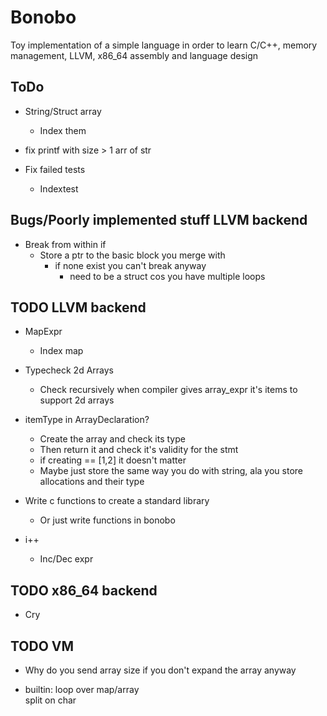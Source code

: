# Bonobo

Toy implementation of a simple language in order to learn C/C++, memory management, LLVM, x86_64 assembly and language design


## ToDo

* String/Struct array
    * Index them

* fix printf with size > 1 arr of str

* Fix failed tests
    * Indextest

## Bugs/Poorly implemented stuff LLVM backend

* Break from within if
    * Store a ptr to the basic block you merge with
        * if none exist you can't break anyway
            * need to be a struct cos you have multiple loops


## TODO LLVM backend

* MapExpr
    * Index map 
    
* Typecheck 2d Arrays
    * Check recursively when compiler gives array_expr it's items to support 2d arrays

* itemType in ArrayDeclaration?
    * Create the array and check its type 
    * Then return it and check it's validity for the stmt
    * if creating == [1,2] it doesn't matter
    * Maybe just store the same way you do with string, ala you store allocations and their type

* Write c functions to create a standard library
    * Or just write functions in bonobo

* i++
    * Inc/Dec expr

## TODO x86_64 backend

* Cry


## TODO VM 

* Why do you send array size if you don't expand the array anyway

* builtin:
    loop over map/array    
    split on char
